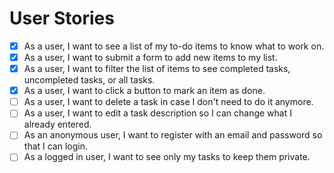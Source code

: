 # User Stories

- [X] As a user, I want to see a list of my to-do items to know what to work on.
- [X] As a user, I want to submit a form to add new items to my list.
- [X] As a user, I want to filter the list of items to see completed tasks, uncompleted tasks, or all tasks.
- [X] As a user, I want to click a button to mark an item as done.
- [ ] As a user, I want to delete a task in case I don't need to do it anymore.
- [ ] As a user, I want to edit a task description so I can change what I already entered.
- [ ] As an anonymous user, I want to register with an email and password so that I can login.
- [ ] As a logged in user, I want to see only my tasks to keep them private.

